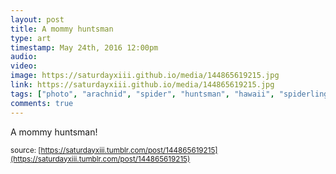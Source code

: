 ```yaml
---
layout: post
title: A mommy huntsman
type: art
timestamp: May 24th, 2016 12:00pm
audio: 
video: 
image: https://saturdayxiii.github.io/media/144865619215.jpg
link: https://saturdayxiii.github.io/media/144865619215.jpg
tags: ["photo", "arachnid", "spider", "huntsman", "hawaii", "spiderlings", "photography", "art"]
comments: true
---
```

A mommy huntsman!
 
  
<small>source: [https://saturdayxiii.tumblr.com/post/144865619215](https://saturdayxiii.tumblr.com/post/144865619215)</small>